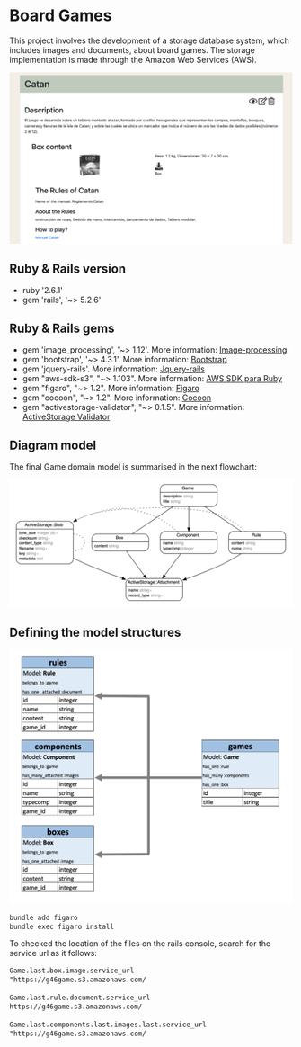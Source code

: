 # Board Games

This project involves the development of a storage database system, which includes images and documents, about board games. The storage implementation is made through the Amazon Web Services (AWS).

![game_project](/game_project.png)

## Ruby & Rails version

* ruby '2.6.1'
* gem 'rails', '~> 5.2.6'

## Ruby & Rails gems

* gem 'image_processing', '~> 1.12'. More information: [Image-processing](https://github.com/janko/image_processing)
* gem 'bootstrap', '~> 4.3.1'. More information: [Bootstrap](http://getbootstrap.com)
* gem 'jquery-rails'. More information: [Jquery-rails](https://github.com/rails/jquery-rails)
* gem "aws-sdk-s3", "~> 1.103". More information: [AWS SDK para Ruby](https://aws.amazon.com/es/sdk-for-ruby/)
* gem "figaro", "~> 1.2". More information: [Figaro](https://github.com/laserlemon/figaro)
* gem "cocoon", "~> 1.2". More information: [Cocoon](https://github.com/nathanvda/cocoon)
* gem "activestorage-validator", "~> 0.1.5". More information: [ActiveStorage Validator](https://github.com/aki77/activestorage-validator)

## Diagram model

The final Game domain model is summarised in the next flowchart:

![game_domain_model](/app/assets/images/game_domain_model.png)

## Defining the model structures

![game_diagram](/app/assets/images/game_diagram.png)

```console
bundle add figaro
bundle exec figaro install
```

To checked the location of the files on the rails console, search for the service url as it follows:

```console
Game.last.box.image.service_url
"https://g46game.s3.amazonaws.com/

Game.last.rule.document.service_url
https://g46game.s3.amazonaws.com/

Game.last.components.last.images.last.service_url
"https://g46game.s3.amazonaws.com/
```